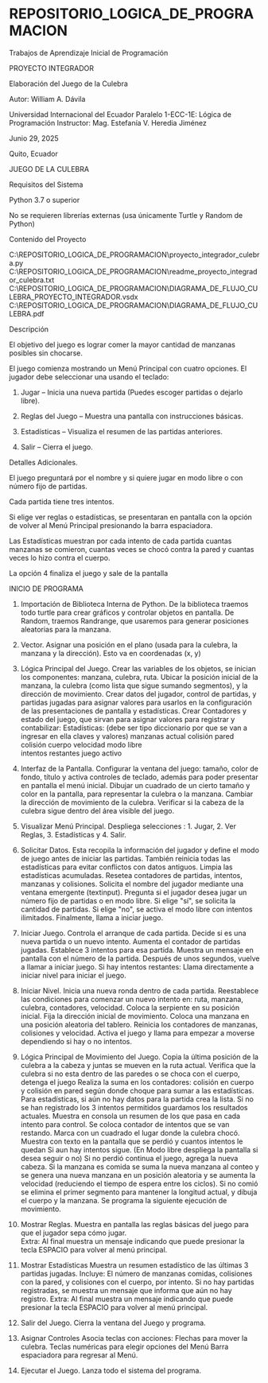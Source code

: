 # REPOSITORIO_LOGICA_DE_PROGRAMACION
Trabajos de Aprendizaje Inicial de Programación

PROYECTO INTEGRADOR 


Elaboración del Juego de la Culebra

Autor:  William A. Dávila

Universidad Internacional del Ecuador 
Paralelo 1-ECC-1E: Lógica de Programación
Instructor: Mag. Estefanía V. Heredia Jiménez

Junio 29, 2025

Quito, Ecuador



JUEGO DE LA CULEBRA


Requisitos del Sistema

Python 3.7 o superior

No se requieren librerías externas (usa únicamente Turtle y Random de Python)


Contenido del Proyecto

C:\REPOSITORIO_LOGICA_DE_PROGRAMACION\proyecto_integrador_culebra.py
C:\REPOSITORIO_LOGICA_DE_PROGRAMACION\readme_proyecto_integrador_culebra.txt
C:\REPOSITORIO_LOGICA_DE_PROGRAMACION\DIAGRAMA_DE_FLUJO_CULEBRA_PROYECTO_INTEGRADOR.vsdx
C:\REPOSITORIO_LOGICA_DE_PROGRAMACION\DIAGRAMA_DE_FLUJO_CULEBRA.pdf


Descripción

El objetivo del juego es lograr comer la mayor cantidad de manzanas posibles sin chocarse.

El juego comienza mostrando un Menú Principal con cuatro opciones. El jugador debe seleccionar una usando el teclado:

1. Jugar – Inicia una nueva partida (Puedes escoger partidas o dejarlo libre).

2. Reglas del Juego – Muestra una pantalla con instrucciones básicas.

3. Estadísticas – Visualiza el resumen de las partidas anteriores.

4. Salir – Cierra el juego.


Detalles Adicionales.

El juego preguntará por el nombre y si quiere jugar en modo libre o con número fijo de partidas.

Cada partida tiene tres intentos.

Si elige ver reglas o estadísticas, se presentaran en pantalla con la opción de volver al Menú Principal presionando la barra espaciadora.

Las Estadísticas muestran por cada intento de cada partida cuantas manzanas se comieron, cuantas veces se chocó contra la pared y cuantas 
veces lo hizo contra el cuerpo.

La opción 4 finaliza el juego y sale de la pantalla





INICIO DE PROGRAMA

 1. Importación de Biblioteca Interna de Python.
    De la biblioteca traemos todo turtle para crear gráficos y controlar objetos en pantalla.
 	  De Random, traemos Randrange, que usaremos para generar posiciones aleatorias para la manzana.

2. Vector.
	  Asignar una posición en el plano (usada para la culebra, la manzana y la dirección). Esto va en coordenadas (x, y)

3. Lógica Principal del Juego. 
    Crear las variables de los objetos, se inician los componentes:  manzana, culebra, ruta.
	  Ubicar la posición inicial de la manzana, la culebra (como lista que sigue sumando segmentos), y la dirección de movimiento.
	  Crear datos del jugador, control de partidas, y partidas jugadas para asignar valores para usarlos en la configuración de las     	presentaciones de pantalla y estadísticas.
	  Crear Contadores y estado del juego, que sirvan para asignar valores para registrar y contabilizar: 
   	Estadísticas: (debe ser tipo diccionario por que se van a ingresar en ella claves y valores)
   	manzanas actual 
   	colisión pared 
   	colisión cuerpo 
   	velocidad 
   	modo libre  
   	intentos restantes 
   	juego activo 

4. Interfaz de la Pantalla.
 	  Configurar la ventana del juego: tamaño, color de fondo, título y activa controles de teclado, además para poder presentar en 	pantalla  el menú inicial.
 	  Dibujar un cuadrado de un cierto tamaño y color en la pantalla, para representar la culebra o la manzana.
	  Cambiar la dirección de movimiento de la culebra.
	  Verificar si la cabeza de la culebra sigue dentro del área visible del juego.

5. Visualizar Menú Principal.
     Despliega selecciones : 1. Jugar, 2. Ver Reglas, 3. Estadísticas y 4. Salir.

6. Solicitar Datos.
    Esta recopila la información del jugador y define el modo de juego antes de iniciar las partidas. También reinicia todas las     	estadísticas para evitar conflictos con datos antiguos.
	  Limpia las estadísticas acumuladas. 
	  Resetea contadores de partidas, intentos, manzanas y colisiones.
	  Solicita el nombre del jugador mediante una ventana emergente (textinput).
	  Pregunta si el jugador desea jugar un número fijo de partidas o en modo libre.
	  Si elige "sí", se solicita la cantidad de partidas.
	  Si elige "no", se activa el modo libre con intentos ilimitados.
	  Finalmente, llama a iniciar juego.

7. Iniciar Juego.
	  Controla el arranque de cada partida. Decide si es una nueva partida o un nuevo intento.
	  Aumenta el contador de partidas jugadas.
	  Establece 3 intentos para esa partida.
	  Muestra un mensaje en pantalla con el número de la partida.
	  Después de unos segundos, vuelve a llamar a iniciar juego.
	  Si hay intentos restantes:
	  Llama directamente a iniciar nivel para iniciar el juego.

8. Iniciar Nivel.
	  Inicia una nueva ronda dentro de cada partida. 
	  Reestablece las condiciones para comenzar un nuevo intento en: ruta, manzana, culebra, contadores, velocidad.
	  Coloca la serpiente en su posición inicial.
	  Fija la dirección inicial de movimiento.
	  Coloca una manzana en una posición aleatoria del tablero.
	  Reinicia los contadores de manzanas, colisiones y velocidad.
	  Activa el juego y llama para empezar a moverse dependiendo si hay o no intentos.

9.  Lógica Principal de Movimiento del Juego.
    Copia la última posición de la culebra a la cabeza y juntas se mueven en la ruta actual.
    Verifica que la culebra si no esta dentro de las paredes o se choca con el cuerpo, detenga el juego
    Realiza la suma en los contadores: colisión en cuerpo y colisión en pared según donde choque para sumar a las estadísticas.
    Para estadísticas, si aún no hay datos para la partida crea la lista.
    Si no se han registrado los 3 intentos permitidos guardamos los resultados actuales.
	  Muestra en consola un resumen de los que pasa en cada intento para control.
    Se coloca contador de intentos que se van restando.
	  Marca con un cuadrado el lugar donde la culebra chocó.
	  Muestra con texto en la pantalla que se perdió y cuantos intentos le quedan
	  Si aun hay intentos sigue. (En Modo libre despliega la pantalla si desea seguir o no)
	  Si no perdió continua el juego, agrega la nueva cabeza.
	  Si la manzana es comida se suma la nueva manzana al conteo y se genera una nueva manzana en un posición aleatoria y se aumenta la 	velocidad (reduciendo el tiempo de espera entre los ciclos).
	  Si no comió se  elimina el primer segmento para mantener la longitud actual, y dibuja el cuerpo y la manzana.
	  Se programa la siguiente ejecución de movimiento.

10. Mostrar Reglas.
	  Muestra en pantalla las reglas básicas del juego para que el jugador sepa cómo jugar.		
	  Extra:
	  Al final muestra un mensaje indicando que puede presionar la tecla ESPACIO para volver al menú principal.

11. Mostrar Estadísticas
	  Muestra un resumen estadístico de las últimas 3 partidas jugadas.
	  Incluye:
	  El número de manzanas comidas, colisiones con la pared, y colisiones con el cuerpo, por intento.
	  Si no hay partidas registradas, se muestra un mensaje que informa que aún no hay registro. 
	  Extra:
	  Al final muestra un mensaje indicando que puede presionar la tecla ESPACIO para volver al menú principal.

12. Salir del Juego. 
	  Cierra la ventana del Juego y programa.

13. Asignar Controles
	  Asocia teclas con acciones:
	  Flechas para mover la culebra.
	  Teclas numéricas para elegir opciones del Menú
	  Barra espaciadora para regresar al Menú.

14. Ejecutar el Juego.
	  Lanza todo el sistema del programa.

